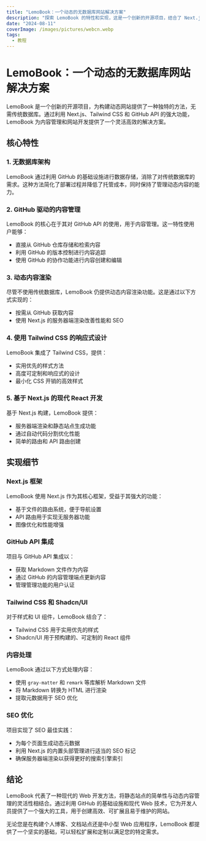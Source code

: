 ```yaml
---
title: "LemoBook：一个动态的无数据库网站解决方案"
description: "探索 LemoBook 的特性和实现，这是一个创新的开源项目，结合了 Next.js、Tailwind CSS 和 GitHub API 进行内容管理。"
date: "2024-08-11"
coverImage: /images/pictures/webcn.webp
tags:
  - 教程
---
```


# LemoBook：一个动态的无数据库网站解决方案

LemoBook 是一个创新的开源项目，为构建动态网站提供了一种独特的方法，无需传统数据库。通过利用 Next.js、Tailwind CSS 和 GitHub API 的强大功能，LemoBook 为内容管理和网站开发提供了一个灵活高效的解决方案。

## 核心特性

### 1. 无数据库架构

LemoBook 通过利用 GitHub 的基础设施进行数据存储，消除了对传统数据库的需求。这种方法简化了部署过程并降低了托管成本，同时保持了管理动态内容的能力。

### 2. GitHub 驱动的内容管理

LemoBook 的核心在于其对 GitHub API 的使用，用于内容管理。这一特性使用户能够：

- 直接从 GitHub 仓库存储和检索内容
- 利用 GitHub 的版本控制进行内容追踪
- 使用 GitHub 的协作功能进行内容创建和编辑

### 3. 动态内容渲染

尽管不使用传统数据库，LemoBook 仍提供动态内容渲染功能。这是通过以下方式实现的：

- 按需从 GitHub 获取内容
- 使用 Next.js 的服务器端渲染改善性能和 SEO

### 4. 使用 Tailwind CSS 的响应式设计

LemoBook 集成了 Tailwind CSS，提供：

- 实用优先的样式方法
- 高度可定制和响应式的设计
- 最小化 CSS 开销的高效样式

### 5. 基于 Next.js 的现代 React 开发

基于 Next.js 构建，LemoBook 提供：

- 服务器端渲染和静态站点生成功能
- 通过自动代码分割优化性能
- 简单的路由和 API 路由创建

## 实现细节

### Next.js 框架

LemoBook 使用 Next.js 作为其核心框架，受益于其强大的功能：

- 基于文件的路由系统，便于导航设置
- API 路由用于实现无服务器功能
- 图像优化和性能增强

### GitHub API 集成

项目与 GitHub API 集成以：

- 获取 Markdown 文件作为内容
- 通过 GitHub 的内容管理端点更新内容
- 管理管理功能的用户认证

### Tailwind CSS 和 Shadcn/UI

对于样式和 UI 组件，LemoBook 结合了：

- Tailwind CSS 用于实用优先的样式
- Shadcn/UI 用于预构建的、可定制的 React 组件

### 内容处理

LemoBook 通过以下方式处理内容：

- 使用 `gray-matter` 和 `remark` 等库解析 Markdown 文件
- 将 Markdown 转换为 HTML 进行渲染
- 提取元数据用于 SEO 优化

### SEO 优化

项目实现了 SEO 最佳实践：

- 为每个页面生成动态元数据
- 利用 Next.js 的内置头部管理进行适当的 SEO 标记
- 确保服务器端渲染以获得更好的搜索引擎索引

## 结论

LemoBook 代表了一种现代的 Web 开发方法，将静态站点的简单性与动态内容管理的灵活性相结合。通过利用 GitHub 的基础设施和现代 Web 技术，它为开发人员提供了一个强大的工具，用于创建高效、可扩展且易于维护的网站。

无论您是在构建个人博客、文档站点还是中小型 Web 应用程序，LemoBook 都提供了一个坚实的基础，可以轻松扩展和定制以满足您的特定需求。 